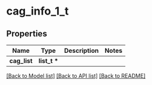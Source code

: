 # cag_info_1_t

## Properties
Name | Type | Description | Notes
------------ | ------------- | ------------- | -------------
**cag_list** | **list_t \*** |  | 

[[Back to Model list]](../README.md#documentation-for-models) [[Back to API list]](../README.md#documentation-for-api-endpoints) [[Back to README]](../README.md)


